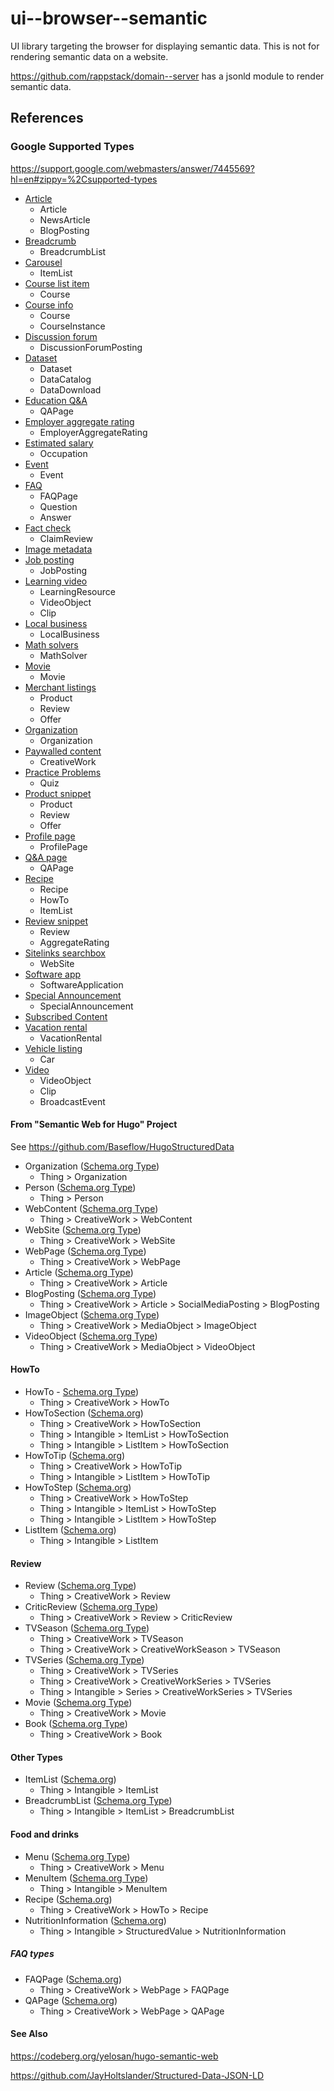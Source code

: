 # ui--browser--semantic

UI library targeting the browser for displaying semantic data. This is not for rendering semantic data on a website.

https://github.com/rappstack/domain--server has a jsonld module to render semantic data.

## References

### Google Supported Types

https://support.google.com/webmasters/answer/7445569?hl=en#zippy=%2Csupported-types

- [Article](https://developers.google.com/search/docs/appearance/structured-data/article)
  - Article
  - NewsArticle
  - BlogPosting
- [Breadcrumb](https://developers.google.com/search/docs/appearance/structured-data/breadcrumb)
  - BreadcrumbList
- [Carousel](https://developers.google.com/search/docs/appearance/structured-data/carousel)
  - ItemList
- [Course list item](https://developers.google.com/search/docs/appearance/structured-data/course)
  - Course
- [Course info](https://developers.google.com/search/docs/appearance/structured-data/course-info)
  - Course
  - CourseInstance
- [Discussion forum](https://developers.google.com/search/docs/appearance/structured-data/discussion-forum)
  - DiscussionForumPosting
- [Dataset](https://developers.google.com/search/docs/appearance/structured-data/dataset)
  - Dataset
  - DataCatalog
  - DataDownload
- [Education Q&A](https://developers.google.com/search/docs/appearance/structured-data/qapage)
  - QAPage
- [Employer aggregate rating](https://developers.google.com/search/docs/appearance/structured-data/employer-rating)
  - EmployerAggregateRating
- [Estimated salary](https://developers.google.com/search/docs/appearance/structured-data/estimated-salary)
  - Occupation
- [Event](https://developers.google.com/search/docs/appearance/structured-data/event)
  - Event
- [FAQ](https://developers.google.com/search/docs/appearance/structured-data/faqpage)
  - FAQPage
  - Question
  - Answer
- [Fact check](https://developers.google.com/search/docs/appearance/structured-data/factcheck)
  - ClaimReview
- [Image metadata](https://developers.google.com/search/docs/appearance/structured-data/image-license-metadata)
- [Job posting](https://developers.google.com/search/docs/appearance/structured-data/job-posting)
  - JobPosting
- [Learning video](https://developers.google.com/search/docs/appearance/structured-data/learning-video)
  - LearningResource
  - VideoObject
  - Clip
- [Local business](https://developers.google.com/search/docs/appearance/structured-data/local-business)
  - LocalBusiness
- [Math solvers](https://developers.google.com/search/docs/appearance/structured-data/math-solvers)
  - MathSolver
- [Movie](https://developers.google.com/search/docs/appearance/structured-data/movie)
  - Movie
- [Merchant listings](https://developers.google.com/search/docs/appearance/structured-data/product#merchant-listing_product)
  - Product
  - Review
  - Offer
- [Organization](https://developers.google.com/search/docs/appearance/structured-data/organization)
  - Organization
- [Paywalled content](https://developers.google.com/search/docs/appearance/structured-data/paywalled-content)
  - CreativeWork
- [Practice Problems](https://developers.google.com/search/docs/appearance/structured-data/practice-probl5ems)
  - Quiz
- [Product snippet](https://developers.google.com/search/docs/appearance/structured-data/product)
  - Product
  - Review
  - Offer
- [Profile page](https://developers.google.com/search/docs/appearance/structured-data/profile-page)
  - ProfilePage
- [Q&A page](https://developers.google.com/search/docs/appearance/structured-data/qapage)
  - QAPage
- [Recipe](https://developers.google.com/search/docs/appearance/structured-data/recipe)
  - Recipe
  - HowTo
  - ItemList
- [Review snippet](https://developers.google.com/search/docs/appearance/structured-data/review-snippet)
  - Review
  - AggregateRating
- [Sitelinks searchbox](https://developers.google.com/search/docs/appearance/structured-data/sitelinks-searchbox)
  - WebSite
- [Software app](https://developers.google.com/search/docs/appearance/structured-data/software-app)
  - SoftwareApplication
- [Special Announcement](https://developers.google.com/search/docs/appearance/structured-data/special-announcements)
  - SpecialAnnouncement
- [Subscribed Content](https://support.google.com/news/publisher-center/answer/13062093)
- [Vacation rental](https://developers.google.com/search/docs/appearance/structured-data/vacation-rental)
  - VacationRental
- [Vehicle listing](https://developers.google.com/search/docs/appearance/structured-data/vehicle-listing)
  - Car
- [Video](https://developers.google.com/search/docs/appearance/structured-data/video)
  - VideoObject
  - Clip
  - BroadcastEvent 

#### From "Semantic Web for Hugo" Project

See https://github.com/Baseflow/HugoStructuredData

- Organization ([Schema.org Type](https://schema.org/Organization))
  - Thing > Organization
- Person ([Schema.org Type](https://schema.org/Person))
  - Thing > Person
- WebContent ([Schema.org Type](https://schema.org/WebContent))
  - Thing > CreativeWork > WebContent
- WebSite ([Schema.org Type](https://schema.org/WebSite))
  - Thing > CreativeWork > WebSite
- WebPage ([Schema.org Type](https://schema.org/WebPage))
  - Thing > CreativeWork > WebPage
- Article ([Schema.org Type](https://schema.org/Article))
  - Thing > CreativeWork > Article
- BlogPosting ([Schema.org Type](https://schema.org/BlogPosting))
  - Thing > CreativeWork > Article > SocialMediaPosting > BlogPosting
- ImageObject ([Schema.org Type](https://schema.org/ImageObject))
  - Thing > CreativeWork > MediaObject > ImageObject
- VideoObject ([Schema.org Type](https://schema.org/VideoObject))
  - Thing > CreativeWork > MediaObject > VideoObject

#### HowTo

- HowTo - [Schema.org Type](https://schema.org/HowTo))
  - Thing > CreativeWork > HowTo
- HowToSection ([Schema.org](https://schema.org/HowToSection))
  - Thing > CreativeWork > HowToSection
  - Thing > Intangible > ItemList > HowToSection
  - Thing > Intangible > ListItem > HowToSection
- HowToTip ([Schema.org](https://schema.org/HowToTip))
  - Thing > CreativeWork > HowToTip
  - Thing > Intangible > ListItem > HowToTip
- HowToStep ([Schema.org](https://schema.org/HowToStep))
  - Thing > CreativeWork > HowToStep
  - Thing > Intangible > ItemList > HowToStep
  - Thing > Intangible > ListItem > HowToStep
- ListItem ([Schema.org](https://schema.org/ListItem))
  - Thing > Intangible > ListItem

#### Review

- Review ([Schema.org Type](https://schema.org/Review))
  - Thing > CreativeWork > Review
- CriticReview ([Schema.org Type](https://schema.org/CriticReview))
  - Thing > CreativeWork > Review > CriticReview
- TVSeason ([Schema.org Type](https://schema.org/TVSeason))
  - Thing > CreativeWork > TVSeason
  - Thing > CreativeWork > CreativeWorkSeason > TVSeason
- TVSeries ([Schema.org Type](https://schema.org/TVSeries))
  - Thing > CreativeWork > TVSeries
  - Thing > CreativeWork > CreativeWorkSeries > TVSeries
  - Thing > Intangible > Series > CreativeWorkSeries > TVSeries
- Movie ([Schema.org Type](https://schema.org/Movie))
  - Thing > CreativeWork > Movie
- Book ([Schema.org Type](https://schema.org/Book))
  - Thing > CreativeWork > Book

#### Other Types

- ItemList ([Schema.org](https://schema.org/ItemList))
  - Thing > Intangible > ItemList
- BreadcrumbList ([Schema.org Type](https://schema.org/BreadcrumbList))
  - Thing > Intangible > ItemList > BreadcrumbList


#### Food and drinks

- Menu ([Schema.org Type](https://schema.org/Menu))
  - Thing > CreativeWork > Menu
- MenuItem ([Schema.org Type](https://schema.org/MenuItem))
  - Thing > Intangible > MenuItem
- Recipe ([Schema.org](https://schema.org/Recipe))
  - Thing > CreativeWork > HowTo > Recipe
- NutritionInformation  ([Schema.org](https://schema.org/NutritionInformation))
  - Thing > Intangible > StructuredValue > NutritionInformation

##### FAQ types

- FAQPage ([Schema.org](https://schema.org/FAQPage))
  - Thing > CreativeWork > WebPage > FAQPage
- QAPage ([Schema.org](https://schema.org/QAPage))
  - Thing > CreativeWork > WebPage > QAPage

#### See Also

https://codeberg.org/yelosan/hugo-semantic-web

https://github.com/JayHoltslander/Structured-Data-JSON-LD
